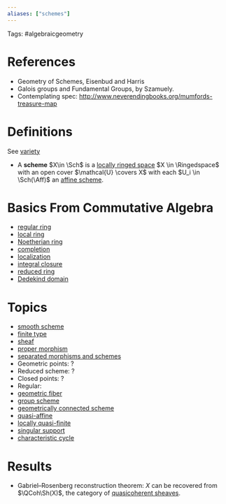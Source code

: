 ```yaml
---
aliases: ["schemes"]
---
```


Tags: #algebraicgeometry 

# References

- Geometry of Schemes, Eisenbud and Harris
- Galois groups and Fundamental Groups, by Szamuely.
- Contemplating spec: <http://www.neverendingbooks.org/mumfords-treasure-map>

# Definitions
See [variety](variety.md)

- A **scheme** $X\in \Sch$ is a [locally ringed space](locally%20ringed%20space.md) $X \in \Ringedspace$ with an open cover $\mathcal{U} \covers X$ with each $U_i \in \Sch(\Aff)$ an [affine scheme](affine%20scheme.md).

# Basics From Commutative Algebra

- [regular ring](regular%20ring.md)
- [local ring](local%20ring)
- [Noetherian ring](Noetherian%20ring)
- [completion](completion.md)
- [localization](localization.md)
- [integral closure](integral%20closure)
- [reduced ring](reduced%20ring)
- [Dedekind domain](Dedekind%20domain)

# Topics

- [smooth scheme](smooth%20scheme.md)
- [finite type](finite%20type.md)
- [sheaf](sheaf.md)
- [proper morphism](proper%20morphism.md)
- [separated morphisms and schemes](separated.md)
- Geometric points: ?
- Reduced scheme: ?
- Closed points: ?
- Regular: 
- [geometric fiber](geometric%20fiber)
- [group scheme](group%20scheme.md)
- [geometrically connected scheme](geometrically%20connected%20scheme)
- [quasi-affine](quasi-affine)
- [locally quasi-finite](locally%20quasi-finite)
- [singular support](singular%20support)
- [characteristic cycle](characteristic%20cycle.md)

# Results

- Gabriel–Rosenberg reconstruction theorem: $X$ can be recovered from $\QCoh\Sh(X)$, the category of [quasicoherent sheaves](quasicoherent%20sheaf.md).